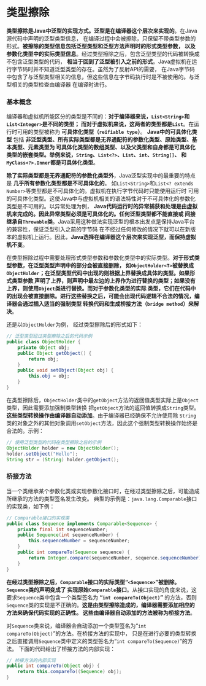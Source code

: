 类型擦除
====================================================================
**类型擦除是Java中泛型的实现方式。泛型是在编译器这个层次来实现的**。在Java源代码中声明的泛型类型信息，
在编译过程中会被擦除，只保留不带类型参数的形式。**被擦除的类型信息包括泛型类型和泛型方法声明时的形式类型参数，
以及参数化类型中的实际类型信息**。经过类型擦除之后，包含泛型类型的代码被转换成不包含泛型类型的代码，
**相当于回到了泛型被引入之前的形式**。Java虚拟机在运行字节码时并不知道泛型类型的存在。虽然为了反射API的需要，
在Java字节码中包含了与泛型类型相关的信息，但这些信息在字节码执行时是不被使用的。与泛型相关的类型检查由编译器
在编译时进行。

### 基本概念
编译器和虚拟机所能区分的类型是不同的：**对于编译器来说，`List<String>`和`List<Integer>`是不同的类型；
而对于虚拟机来说，这两者的类型都是`List`**。在运行时可用的类型被称为 **可具体化类型（`reifiable type`）**。
**Java中的可具体化类型** 包括 **非泛型类型、所有实际类型都是无界通配符的参数化类型、原始类型、基本类型、元素类型为
可具体化类型的数组类型、以及父类型和自身都是可具体化类型的嵌套类型。举例来说，`String`、`List<?>`、`List`、`int`、`String[]`、
和`MyClass<?>.Inner`都是可具体化类型**。

**除了实际类型都是无界通配符的参数化类型外**，Java泛型实现中的最重要的特点是 **几乎所有参数化类型都是不可具体化的**。
如`List<String>`和`List<? extends Number>`等类型都是不可具体化的。虚拟机在执行字节代码时只能使用运行时
可用的可具体化类型。这使Java中与虚拟机相关的语法特性对于不可具体化的参数化类型是不可用的。以异常处理为例，
**Java代码运行时的异常捕获和处理是由虚拟机来完成的。因此异常类型必须是可具体化的。任何泛型类型都不能直接或
间接继承自`Throwable`类**。Java采用这种做法实现泛型的根本出发点是保持Java平台的兼容性，保证泛型引入之前的字节码
在不经过任何修改的情况下就可以在新版本的虚拟机上运行。因此，**Java选择在编译器这个层次来实现泛型，而保持虚拟机不变**。

在类型擦除过程中需要处理形式类型参数和参数化类型中的实际类型。**对于形式类型参数，在泛型类型声明中的部分会被直接删除，
如`ObjectHolder<T>`被替换成`ObjectHolder`；在泛型类型代码中出现的则根据上界替换成具体的类型。如果形式类型参数
声明了上界，则声明中最左边的上界作为进行替换的类型；如果没有上界，则使用`Object`类进行替换。而对于参数化类型的实际
类型，它们在代码中的出现会被直接删除。进行这些替换之后，可能会出现代码逻辑不合法的情况，编译器会通过插入适当的强制类型
转换代码和生成桥接方法（`bridge method`）来解决**。

还是以`ObjectHolder`为例， 经过类型擦除后的形式如下：
```java
// 泛型类型经过类型擦除之后的代码示例
public class ObjectHolder {
    private Object obj;
    public Object getObject() {
        return obj;
    }
    public void setObject(Object obj) {
        this.obj = obj;
    }
}
```
在类型擦除后，`ObjectHolder`类中的`getObject`方法的返回值类型实际上是`Object`类型，因此需要添加强制类型转换
把`getObject`方法的返回值转换成`String`类型。**这些类型转换操作由编译器自动添加**。由于编译器已经确保不允许使用除
`String`类的对象之外的其他对象调用`setObject`方法，因此这个强制类型转换操作始终是合法的。示例：
```java
// 使用泛型类型的代码在类型擦除之后的示例
ObjectHolder holder = new ObjectHolder();
holder.setObject("Hello");
String str = (String) holder.getObject();
```

### 桥接方法
当一个类继承某个参数化类或实现参数化接口时，在经过类型擦除之后，可能造成所继承的方法的类型签名发生改变。
典型的示例是：`java.lang.Comparable`接口的实现类，如下例：
```java
// Comparable接口的实现类
public class Sequence implements Comparable<Sequence> {
    private final int sequenceNumber;
    public Sequence(int sequenceNumber) {
        this.sequenceNumber = sequenceNumber;
    }
    public int compareTo(Sequence sequence) {
        return Integer.compare(sequenceNumber, sequence.sequenceNumber);
    }
}
```
**在经过类型擦除之后，`Comparable`接口的实际类型“`<Sequence>`”被删除。`Sequence`类的声明变成了
实现原始`Comparable`接口**。从接口实现的角度来说，这要求`Sequence`类中包含一个类型签名为 **“`int compareTo(Object)`”**
的方法，否则`Sequence`类的实现是不正确的。**这是由类型擦除造成的，编译器需要添加相应的方法来确保代码实现的正确性。
这些由编译器自动添加的方法被称为桥接方法**。

对`Sequence`类来说，编译器会自动添加一个类型签名为“`int compareTo(Object)`”的方法。在桥接方法的实现中，
只是在进行必要的类型转换之后直接调用`Sequence`类中定义的类型签名为“`int compareTo(Sequence)`”的方法。
下面的代码给出了桥接方法的内部实现：
```java
// 桥接方法的内部实现
public int compareTo(Object obj) {
    return this.compareTo((Sequence) obj);
}
```

